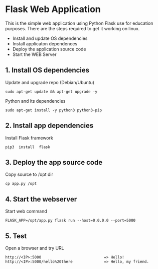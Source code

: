 # Flask Web Application

This is the simple web application using Python Flask use for education purposes.
There are the steps required to get it working on linux.
* Install and update OS dependencies
* Install applicaton dependences
* Deploy the application source code
* Start the WEB Server

## 1. Install OS dependencies

Update and upgrade repo (Debian/Ubuntu)
```
sudo apt-get update && apt-get upgrade -y
```
Python and its dependencies
```
sudo apt-get install -y python3 python3-pip
```

## 2. Install app dependencies
Install Flask framework
```
pip3  install  flask
```

## 3. Deploy the app source code
Copy source to /opt dir
```
cp app.py /opt
```

## 4. Start the webserver
Start web command
```
FLASK_APP=/opt/app.py flask run --host=0.0.0.0 --port=5000
```

## 5. Test
Open a browser and try URL
```
http://<IP>:5000                            => Hello!
http://<IP>:5000/hello%20there              => Hello, my friend.
```
